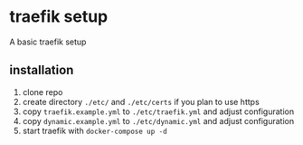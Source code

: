 # traefik setup

A basic traefik setup

## installation

1. clone repo
2. create directory `./etc/` and `./etc/certs` if you plan to use https
3. copy `traefik.example.yml` to `./etc/traefik.yml` and adjust configuration
4. copy `dynamic.example.yml` to `./etc/dynamic.yml` and adjust configuration
5. start traefik with `docker-compose up -d`
